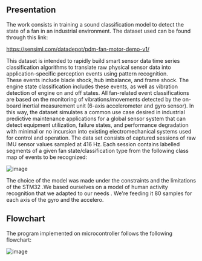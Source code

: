 ## Presentation 

The work consists in training a sound classification model to detect the state of a fan in an industrial environment. The dataset used can be found through this link:

https://sensiml.com/datadepot/pdm-fan-motor-demo-v1/

This dataset is intended to rapidly build smart sensor data time series classification algorithms to translate raw physical sensor data into application-specific perception events using pattern recognition.  
These events include blade shock, hub imbalance, and frame shock.  The engine state classification includes these events, as well as vibration detection of engine on and off states.
All fan-related event classifications are based on the monitoring of vibrations/movements detected by the on-board inertial measurement unit (6-axis accelerometer and gyro sensor). In this way, the dataset simulates a common use case desired in industrial predictive maintenance applications for a global sensor system that can detect equipment utilization, failure states, and performance degradation with minimal or no incursion into existing electromechanical systems used for control and operation.
The data set consists of captured sessions of raw IMU sensor values sampled at 416 Hz.  Each session contains labelled segments of a given fan state/classification type from the following class map of events to be recognized:

![image](https://user-images.githubusercontent.com/108965218/234117079-2f72806f-ed4b-4009-b672-a7d80ba0ac40.png)

The choice of the model was made under the constraints and the limitations of the STM32 .We based ourselves on a model of human activity recognition that we adapted to our needs . We're feeding it 80 samples for each axis of the gyro and the accelero.

## Flowchart

The program implemented on microcontroller follows the following flowchart:

![image](https://user-images.githubusercontent.com/108965218/234117234-a432dd39-b6c7-4f87-b7b8-d80f75665517.png)
